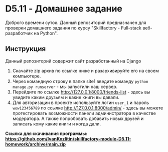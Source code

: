 # D5.11 - Домашнее задание
Доброго времени суток. Данный репозиторий предназначен для проверки домашнего задания по курсу "Skillfactory - Full-stack веб-разработчик на Python".
## Инструкция
Данный репозиторий содержит сайт разработанный на Django  
1) Скачайте zip архив по ссылке ниже и разархивируйте его на своем компьютере.  
2) Через командную строку в папке site1 введите команду ```python manage.py runserver``` - мы запустили наш сервер.  
3) Перейдите по ссылке http://127.0.0.1:8000/friends-list - здесь вы увидите каким друзьям и какие книги вы давали.  
4) Для авторизации в проекте используйте логин ```user_1``` и пароль ```wow123456789``` по ссылке http://127.0.0.1:8000/admin/ - здесь вы можете протестировать возможности панели администратора в качестве модератора. А также попробовать добавить новых друзей и записать кому какие книги и когда дали.  

**Ссылка для скачивания программы: https://github.com/IvanKozlitin/skillfactory-module-D5.11-homework/archive/main.zip**  

